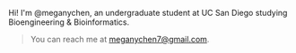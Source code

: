 Hi! I'm @meganychen, an undergraduate student at UC San Diego studying Bioengineering & Bioinformatics.
> You can reach me at meganychen7@gmail.com.

<!---
meganychen/meganychen is a ✨ special ✨ repository because its `README.md` (this file) appears on your GitHub profile.
You can click the Preview link to take a look at your changes.
--->
